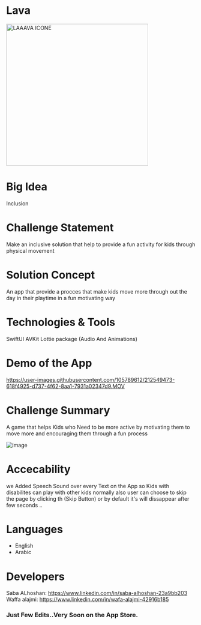 # Lava
<img width="378" alt="LAAAVA ICONE" src="https://user-images.githubusercontent.com/105789612/212546762-fb831fb8-d10c-4115-b201-5955fd2ef375.png">




# Big Idea 
Inclusion



# Challenge Statement
Make an inclusive solution that help to provide a fun activity for kids through physical movement 


# Solution Concept
An app that provide a procces that make kids move more through out the day in their playtime in a fun motivating way

# Technologies & Tools
SwiftUI
AVKit
Lottie package
(Audio And Animations) 

# Demo of the App



https://user-images.githubusercontent.com/105789612/212549473-618f4925-d737-4f62-8aa1-7931a02347d9.MOV


# Challenge Summary
A game that helps Kids who Need to be more active by motivating them to move more and encouraging them through a fun process 


![image](https://user-images.githubusercontent.com/105789612/212548135-617eb2b8-67b2-44b4-ac62-f10d572695e6.png)

# Accecability 
we Added Speech Sound over every Text on the App so Kids with disabilites can play with other kids normally
also user can choose to skip the page by clicking th (Skip Button) or by default it's will dissappear after few seconds ..

# Languages
- English
- Arabic

# Developers
Saba ALhoshan:  https://www.linkedin.com/in/saba-alhoshan-23a9bb203                                                             
Waffa alajmi: https://www.linkedin.com/in/wafa-alajmi-42916b185

### Just Few Edits..Very Soon on the App Store.
